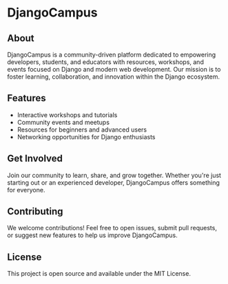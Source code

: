 # DjangoCampus

## About

DjangoCampus is a community-driven platform dedicated to empowering developers, students, and educators with resources, workshops, and events focused on Django and modern web development. Our mission is to foster learning, collaboration, and innovation within the Django ecosystem.

## Features

- Interactive workshops and tutorials
- Community events and meetups
- Resources for beginners and advanced users
- Networking opportunities for Django enthusiasts

## Get Involved

Join our community to learn, share, and grow together. Whether you're just starting out or an experienced developer, DjangoCampus offers something for everyone.

## Contributing

We welcome contributions! Feel free to open issues, submit pull requests, or suggest new features to help us improve DjangoCampus.

## License

This project is open source and available under the MIT License.